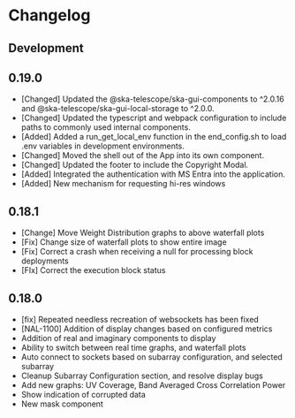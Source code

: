 # Changelog

## Development

## 0.19.0

- [Changed] Updated the @ska-telescope/ska-gui-components to ^2.0.16 and @ska-telescope/ska-gui-local-storage to ^2.0.0.
- [Changed] Updated the typescript and webpack configuration to include paths to commonly used internal components.
- [Added] Added a run_get_local_env function in the end_config.sh to load .env variables in development environments.
- [Changed] Moved the shell out of the App into its own component.
- [Changed] Updated the footer to include the Copyright Modal.
- [Added] Integrated the authentication with MS Entra into the application.
- [Added] New mechanism for requesting hi-res windows

## 0.18.1

- [Change] Move Weight Distribution graphs to above waterfall plots
- [Fix] Change size of waterfall plots to show entire image
- [Fix] Correct a crash when receiving a null for processing block deployments
- [FIx] Correct the execution block status

## 0.18.0

- [fix] Repeated needless recreation of websockets has been fixed
- [NAL-1100] Addition of display changes based on configured metrics
- Addition of real and imaginary components to display
- Ability to switch between real time graphs, and waterfall plots
- Auto connect to sockets based on subarray configuration, and selected subarray
- Cleanup Subarray Configuration section, and resolve display bugs
- Add new graphs: UV Coverage, Band Averaged Cross Correlation Power
- Show indication of corrupted data
- New mask component
